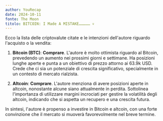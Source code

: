 ```yaml
---
author: YouRecap
date: 2024-10-11
fonte: The Moon
titolo: BITCOIN: I Made A MISTAKE…………… 💀
---
```


Ecco la lista delle criptovalute citate e le intenzioni dell'autore riguardo l'acquisto o la vendita:

1. **Bitcoin (BTC)**: **Comprare**. L'autore è molto ottimista riguardo al Bitcoin, prevedendo un aumento nei prossimi giorni e settimane. Ha posizioni lunghe aperte e punta a un obiettivo di prezzo attorno ai 63.9k USD. Crede che ci sia un potenziale di crescita significativo, specialmente in un contesto di mercato rialzista.

2. **Altcoin**: **Comprare**. L'autore menziona di avere posizioni aperte in altcoin, nonostante alcune siano attualmente in perdita. Sottolinea l'importanza di utilizzare margini incrociati per gestire la volatilità degli altcoin, indicando che si aspetta un recupero e una crescita futura.

In sintesi, l'autore è propenso a investire in Bitcoin e altcoin, con una forte convinzione che il mercato si muoverà favorevolmente nel breve termine.

